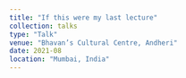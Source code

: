 ```yaml
---
title: "If this were my last lecture"
collection: talks
type: "Talk"
venue: "Bhavan’s Cultural Centre, Andheri"
date: 2021-08
location: "Mumbai, India"
---
```

